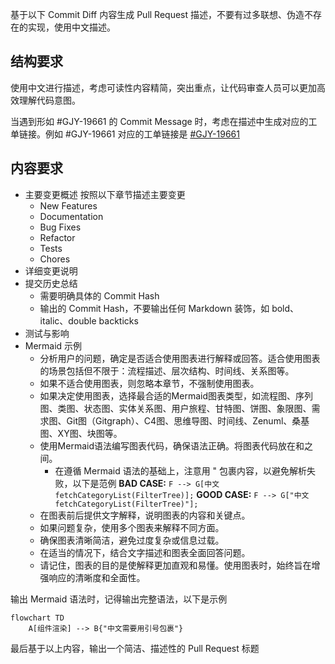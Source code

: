 基于以下 Commit Diff 内容生成 Pull Request 描述，不要有过多联想、伪造不存在的实现，使用中文描述。

## 结构要求

使用中文进行描述，考虑可读性内容精简，突出重点，让代码审查人员可以更加高效理解代码意图。

当遇到形如 #GJY-19661 的 Commit Message 时，考虑在描述中生成对应的工单链接。例如 #GJY-19661 对应的工单链接是 [#GJY-19661](https://pingcode.intra.gaoding.com/pjm/workitems/GJY-19661)

## 内容要求

- 主要变更概述
  按照以下章节描述主要变更
  - New Features
  - Documentation
  - Bug Fixes
  - Refactor
  - Tests
  - Chores
- 详细变更说明
- 提交历史总结
  - 需要明确具体的 Commit Hash
  - 输出的 Commit Hash，不要输出任何 Markdown 装饰，如 bold、italic、double backticks
- 测试与影响
- Mermaid 示例
  - 分析用户的问题，确定是否适合使用图表进行解释或回答。适合使用图表的场景包括但不限于：流程描述、层次结构、时间线、关系图等。
  - 如果不适合使用图表，则忽略本章节，不强制使用图表。
  - 如果决定使用图表，选择最合适的Mermaid图表类型，如流程图、序列图、类图、状态图、实体关系图、用户旅程、甘特图、饼图、象限图、需求图、Git图（Gitgraph）、C4图、思维导图、时间线、Zenuml、桑基图、XY图、块图等。
  - 使用Mermaid语法编写图表代码，确保语法正确。将图表代码放在和之间。
    - 在遵循 Mermaid 语法的基础上，注意用 " 包裹内容，以避免解析失败，以下是范例
    **BAD CASE:** `F --> G[中文 fetchCategoryList(FilterTree)];`
    **GOOD CASE:** `F --> G["中文 fetchCategoryList(FilterTree)"];`
  - 在图表前后提供文字解释，说明图表的内容和关键点。
  - 如果问题复杂，使用多个图表来解释不同方面。
  - 确保图表清晰简洁，避免过度复杂或信息过载。
  - 在适当的情况下，结合文字描述和图表全面回答问题。
  - 请记住，图表的目的是使解释更加直观和易懂。使用图表时，始终旨在增强响应的清晰度和全面性。

输出 Mermaid 语法时，记得输出完整语法，以下是示例

```mermaid
flowchart TD
    A[组件渲染] --> B{"中文需要用引号包裹"}
```

最后基于以上内容，输出一个简洁、描述性的 Pull Request 标题
